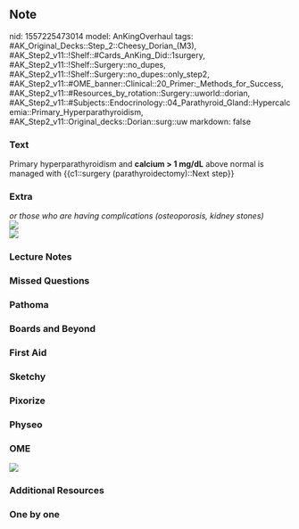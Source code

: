 ## Note
nid: 1557225473014
model: AnKingOverhaul
tags: #AK_Original_Decks::Step_2::Cheesy_Dorian_(M3), #AK_Step2_v11::!Shelf::#Cards_AnKing_Did::1surgery, #AK_Step2_v11::!Shelf::Surgery::no_dupes, #AK_Step2_v11::!Shelf::Surgery::no_dupes::only_step2, #AK_Step2_v11::#OME_banner::Clinical::20_Primer:_Methods_for_Success, #AK_Step2_v11::#Resources_by_rotation::Surgery::uworld::dorian, #AK_Step2_v11::#Subjects::Endocrinology::04_Parathyroid_Gland::Hypercalcemia::Primary_Hyperparathyroidism, #AK_Step2_v11::Original_decks::Dorian::surg::uw
markdown: false

### Text
Primary hyperparathyroidism and <b>calcium > 1 mg/dL</b> above
normal is managed with {{c1::surgery (parathyroidectomy)::Next
step}}

### Extra
<div>
  <div>
    <div>
      <i>or those who are having complications (osteoporosis,
      kidney stones)</i>
    </div>
    <div>
      <i><b><u><img src="paste-7331406095056897.jpg"></u></b></i>
    </div>
    <div>
      <i><b><u><img src="paste-3264600346722307.jpg"></u></b></i>
    </div>
  </div>
</div>

### Lecture Notes


### Missed Questions


### Pathoma


### Boards and Beyond


### First Aid


### Sketchy


### Pixorize


### Physeo


### OME
<div class="ome-widget">
  <a href="https://onlinemeded.org/spa/surgery?ref=anki"><img src=
  "_OME_AnkiFlashcards_Topic_5.png"></a>
</div>

### Additional Resources


### One by one

